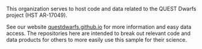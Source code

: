 This organization serves to host code and data related to the QUEST Dwarfs project (HST AR-17049). 

See our website [questdwarfs.github.io](https://questdwarfs.github.io) for more information and easy data access. The repositories here are intended to break out relevant code and data products for others to more easily use this sample for their science.
